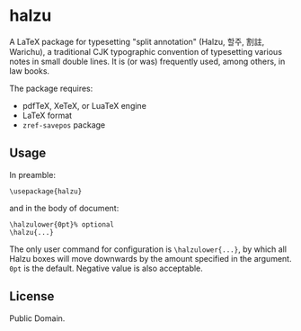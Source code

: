 
# halzu

A LaTeX package for typesetting "split annotation" (Halzu, 할주, 割註, Warichu),
a traditional CJK typographic convention of typesetting various notes in small
double lines. It is (or was) frequently used, among others, in law books.

The package requires:

- pdfTeX, XeTeX, or LuaTeX engine
- LaTeX format
- `zref-savepos` package

## Usage

In preamble:
```
\usepackage{halzu}
```
and in the body of document:
```
\halzulower{0pt}% optional
\halzu{...}
```

The only user command for configuration is `\halzulower{...}`, by which
all Halzu boxes will move downwards by the amount specified in the argument.
`0pt` is the default. Negative value is also acceptable.

## License

Public Domain.

